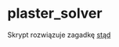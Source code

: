 # plaster_solver

Skrypt rozwiązuje zagadkę [stąd](http://www.lamiglowkimix.pl/modules/honeycomb/honeycomb.php)
